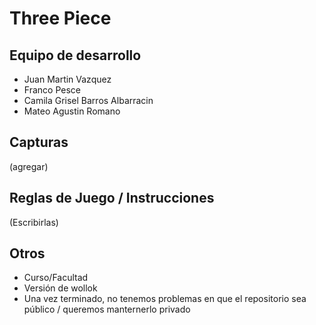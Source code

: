 # Three Piece

## Equipo de desarrollo

- Juan Martin Vazquez
- Franco Pesce
- Camila Grisel Barros Albarracin
- Mateo Agustin Romano

## Capturas

(agregar)

## Reglas de Juego / Instrucciones

(Escribirlas)


## Otros

- Curso/Facultad
- Versión de wollok
- Una vez terminado, no tenemos problemas en que el repositorio sea público / queremos manternerlo privado
